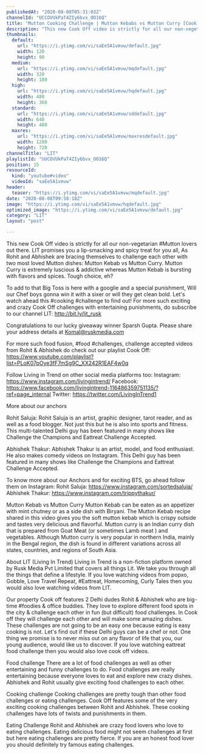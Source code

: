```yaml
---
publishedAt: "2020-08-08T05:31:03Z"
channelId: "UCCOVUkPaT4ZIy6bvx_OO16Q"
title: "Mutton Cooking Challenge | Mutton Kebabs vs Mutton Curry [Cook Off#14]​"
description: "This new Cook Off video is strictly for all our non-vegetarian #Mutton lovers out there. LIT promises you a lip-smacking and spicy treat for you all, As Rohit and Abhishek are bracing themselves to challenge each other with two most loved Mutton dishes: Mutton Kebab vs Mutton Curry. Mutton Curry is extremely luscious & addictive whereas Mutton Kebab is bursting with flavors and spices. Tough choice, eh?\n\nTo add to that Big Toss is here with a googlie and a special punishment, Will our Chef boys gonna win it with a sixer or will they get clean bold. Let's watch ahead this #cooking #challenge to find out! For more such exciting and crazy Cook Off challenges with entertaining punishments, do subscribe to our channel LIT: http://bit.ly/lit_rusk \n\nCongratulations to our lucky giveaway winner Sparsh Gupta. Please share your address details at Komal@ruskmedia.com\n\nFor more such food fusion, #food #challenges, challenge accepted videos from Rohit & Abhishek do check out our playlist Cook Off: https://www.youtube.com/playlist?list=PLoK07pOye3fF7mSg9C_XX242R1EAF4w0q\n\nFollow Living in Trend on other social media platforms too:\nInstagram: https://www.instagram.com/livingintrend/\nFacebook: https://www.facebook.com/livingintrend-116486359751135/?ref=page_internal\nTwitter: https://twitter.com/LivingInTrend1\n\nMore about our anchors\n\nRohit Saluja: Rohit Saluja is an artist, graphic designer, tarot reader, and as well as a food blogger. Not just this but he is also into sports and fitness. This multi-talented Delhi guy has been featured in many shows like Challenge the Champions and Eattreat Challenge Accepted. \n\nAbhishek Thakur: Abhishek Thakur is an artist, model, and food enthusiast. He also makes comedy videos on Instagram. This Delhi guy has been featured in many shows like Challenge the Champions and Eattreat Challenge Accepted. \n\nTo know more about our Anchors and for exciting BTS, go ahead follow them on Instagram: \nRohit Saluja: https://www.instagram.com/sortedsaluja/ \nAbhishek Thakur: https://www.instagram.com/trippythakur/\n\nMutton Kebab vs Mutton Curry\nMutton Kebab can be eaten as an appetizer with mint chutney or as a side dish with Biryani. The Mutton Kebab recipe shared in this video gives you the soft mutton kebab which is crispy outside and tastes very delicious and flavorful. Mutton curry is an Indian curry dish that is prepared from Goat Meat (or sometimes Lamb meat ) and vegetables. Although Mutton curry is very popular in northern India, mainly in the Bengal region, the dish is found in different variations across all states, countries, and regions of South Asia.\n\n\nAbout LIT (Living In Trend)\nLiving in Trend is a non-fiction platform owned by Rusk Media Pvt Limited that covers all things Lit. We take you through all the things that define a lifestyle. If you love watching videos from popxo, Gobble, Love Travel Repeat, #Eattreat, Homecoming, Curly Tales then you would also love watching videos from LIT. \n\nOur property Cook off features 2 Delhi dudes Rohit & Abhishek who are big-time #foodies & office buddies. They love to explore different food spots in the city & challenge each other in fun (but difficult) food challenges. In Cook off they will challenge each other and will make some amazing dishes. These challenges are not going to be an easy one because eating is easy cooking is not. Let's find out if these Delhi guys can be a chef or not. One thing we promise is to never miss out on any flavor of life that you, our young audience, would like us to discover. If you love watching eattreat food challenge then you would also love cook off videos. \n\nFood challenge\nThere are a lot of food challenges as well as other entertaining and funny challenges to do. Food challenges are really entertaining because everyone loves to eat and explore new crazy dishes. Abhishek and Rohit usually give exciting food challenges to each other. \n\nCooking challenge\nCooking challenges are pretty tough than other food challenges or eating challenges. Cook Off features some of the very exciting cooking challenges between Rohit and Abhishek. These cooking challenges have lots of twists and punishments in them.\n\nEating Challenge\nRohit and Abhishek are crazy food lovers who love to eating challenges. Eating delicious food might not seem challenges at first but here eating challenges are pretty fierce. If you are an honest food lover you should definitely try famous eating challenges."
thumbnails:
  default:
    url: "https://i.ytimg.com/vi/saEe5A1vmvw/default.jpg"
    width: 120
    height: 90
  medium:
    url: "https://i.ytimg.com/vi/saEe5A1vmvw/mqdefault.jpg"
    width: 320
    height: 180
  high:
    url: "https://i.ytimg.com/vi/saEe5A1vmvw/hqdefault.jpg"
    width: 480
    height: 360
  standard:
    url: "https://i.ytimg.com/vi/saEe5A1vmvw/sddefault.jpg"
    width: 640
    height: 480
  maxres:
    url: "https://i.ytimg.com/vi/saEe5A1vmvw/maxresdefault.jpg"
    width: 1280
    height: 720
channelTitle: "LIT"
playlistId: "UUCOVUkPaT4ZIy6bvx_OO16Q"
position: 15
resourceId:
  kind: "youtube#video"
  videoId: "saEe5A1vmvw"
header:
  teaser: "https://i.ytimg.com/vi/saEe5A1vmvw/mqdefault.jpg"
date: "2020-08-08T09:58:18Z"
image: "https://i.ytimg.com/vi/saEe5A1vmvw/hqdefault.jpg"
optimized_image: "https://i.ytimg.com/vi/saEe5A1vmvw/default.jpg"
category: "LIT"
layout: "post"

---
```

This new Cook Off video is strictly for all our non-vegetarian #Mutton lovers out there. LIT promises you a lip-smacking and spicy treat for you all, As Rohit and Abhishek are bracing themselves to challenge each other with two most loved Mutton dishes: Mutton Kebab vs Mutton Curry. Mutton Curry is extremely luscious & addictive whereas Mutton Kebab is bursting with flavors and spices. Tough choice, eh?

To add to that Big Toss is here with a googlie and a special punishment, Will our Chef boys gonna win it with a sixer or will they get clean bold. Let's watch ahead this #cooking #challenge to find out! For more such exciting and crazy Cook Off challenges with entertaining punishments, do subscribe to our channel LIT: http://bit.ly/lit_rusk 

Congratulations to our lucky giveaway winner Sparsh Gupta. Please share your address details at Komal@ruskmedia.com

For more such food fusion, #food #challenges, challenge accepted videos from Rohit & Abhishek do check out our playlist Cook Off: https://www.youtube.com/playlist?list=PLoK07pOye3fF7mSg9C_XX242R1EAF4w0q

Follow Living in Trend on other social media platforms too:
Instagram: https://www.instagram.com/livingintrend/
Facebook: https://www.facebook.com/livingintrend-116486359751135/?ref=page_internal
Twitter: https://twitter.com/LivingInTrend1

More about our anchors

Rohit Saluja: Rohit Saluja is an artist, graphic designer, tarot reader, and as well as a food blogger. Not just this but he is also into sports and fitness. This multi-talented Delhi guy has been featured in many shows like Challenge the Champions and Eattreat Challenge Accepted. 

Abhishek Thakur: Abhishek Thakur is an artist, model, and food enthusiast. He also makes comedy videos on Instagram. This Delhi guy has been featured in many shows like Challenge the Champions and Eattreat Challenge Accepted. 

To know more about our Anchors and for exciting BTS, go ahead follow them on Instagram: 
Rohit Saluja: https://www.instagram.com/sortedsaluja/ 
Abhishek Thakur: https://www.instagram.com/trippythakur/

Mutton Kebab vs Mutton Curry
Mutton Kebab can be eaten as an appetizer with mint chutney or as a side dish with Biryani. The Mutton Kebab recipe shared in this video gives you the soft mutton kebab which is crispy outside and tastes very delicious and flavorful. Mutton curry is an Indian curry dish that is prepared from Goat Meat (or sometimes Lamb meat ) and vegetables. Although Mutton curry is very popular in northern India, mainly in the Bengal region, the dish is found in different variations across all states, countries, and regions of South Asia.


About LIT (Living In Trend)
Living in Trend is a non-fiction platform owned by Rusk Media Pvt Limited that covers all things Lit. We take you through all the things that define a lifestyle. If you love watching videos from popxo, Gobble, Love Travel Repeat, #Eattreat, Homecoming, Curly Tales then you would also love watching videos from LIT. 

Our property Cook off features 2 Delhi dudes Rohit & Abhishek who are big-time #foodies & office buddies. They love to explore different food spots in the city & challenge each other in fun (but difficult) food challenges. In Cook off they will challenge each other and will make some amazing dishes. These challenges are not going to be an easy one because eating is easy cooking is not. Let's find out if these Delhi guys can be a chef or not. One thing we promise is to never miss out on any flavor of life that you, our young audience, would like us to discover. If you love watching eattreat food challenge then you would also love cook off videos. 

Food challenge
There are a lot of food challenges as well as other entertaining and funny challenges to do. Food challenges are really entertaining because everyone loves to eat and explore new crazy dishes. Abhishek and Rohit usually give exciting food challenges to each other. 

Cooking challenge
Cooking challenges are pretty tough than other food challenges or eating challenges. Cook Off features some of the very exciting cooking challenges between Rohit and Abhishek. These cooking challenges have lots of twists and punishments in them.

Eating Challenge
Rohit and Abhishek are crazy food lovers who love to eating challenges. Eating delicious food might not seem challenges at first but here eating challenges are pretty fierce. If you are an honest food lover you should definitely try famous eating challenges.